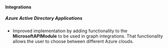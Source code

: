 
#### Integrations

##### Azure Active Directory Applications

- Improved implementation by adding functionality to the **MicrosoftAPIModule** to be used in graph integrations. That functionality allows the user to choose between different Azure clouds.